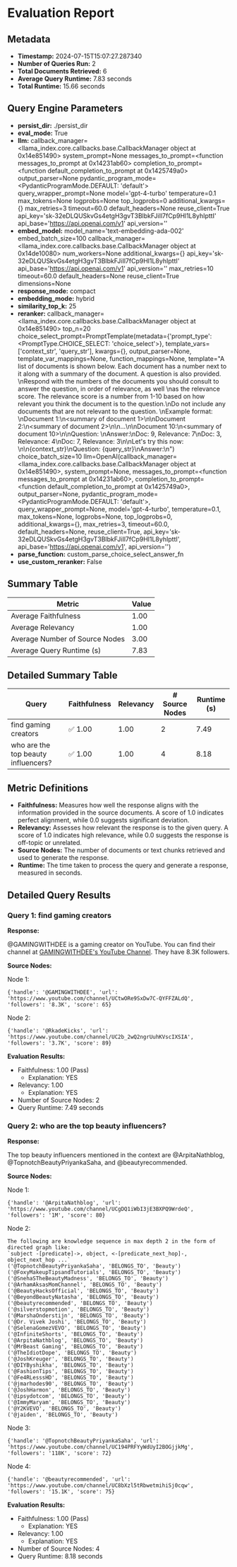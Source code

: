 # Evaluation Report

## Metadata

- **Timestamp:** 2024-07-15T15:07:27.287340
- **Number of Queries Run:** 2
- **Total Documents Retrieved:** 6
- **Average Query Runtime:** 7.83 seconds
- **Total Runtime:** 15.66 seconds

## Query Engine Parameters

- **persist_dir:** ./persist_dir
- **eval_mode:** True
- **llm:** callback_manager=<llama_index.core.callbacks.base.CallbackManager object at 0x14e851490> system_prompt=None messages_to_prompt=<function messages_to_prompt at 0x14231ab60> completion_to_prompt=<function default_completion_to_prompt at 0x1425749a0> output_parser=None pydantic_program_mode=<PydanticProgramMode.DEFAULT: 'default'> query_wrapper_prompt=None model='gpt-4-turbo' temperature=0.1 max_tokens=None logprobs=None top_logprobs=0 additional_kwargs={} max_retries=3 timeout=60.0 default_headers=None reuse_client=True api_key='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' api_base='https://api.openai.com/v1' api_version=''
- **embed_model:** model_name='text-embedding-ada-002' embed_batch_size=100 callback_manager=<llama_index.core.callbacks.base.CallbackManager object at 0x14de10080> num_workers=None additional_kwargs={} api_key='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' api_base='https://api.openai.com/v1' api_version='' max_retries=10 timeout=60.0 default_headers=None reuse_client=True dimensions=None
- **response_mode:** compact
- **embedding_mode:** hybrid
- **similarity_top_k:** 25
- **reranker:** callback_manager=<llama_index.core.callbacks.base.CallbackManager object at 0x14e851490> top_n=20 choice_select_prompt=PromptTemplate(metadata={'prompt_type': <PromptType.CHOICE_SELECT: 'choice_select'>}, template_vars=['context_str', 'query_str'], kwargs={}, output_parser=None, template_var_mappings=None, function_mappings=None, template="A list of documents is shown below. Each document has a number next to it along with a summary of the document. A question is also provided. \nRespond with the numbers of the documents you should consult to answer the question, in order of relevance, as well \nas the relevance score. The relevance score is a number from 1-10 based on how relevant you think the document is to the question.\nDo not include any documents that are not relevant to the question. \nExample format: \nDocument 1:\n<summary of document 1>\n\nDocument 2:\n<summary of document 2>\n\n...\n\nDocument 10:\n<summary of document 10>\n\nQuestion: <question>\nAnswer:\nDoc: 9, Relevance: 7\nDoc: 3, Relevance: 4\nDoc: 7, Relevance: 3\n\nLet's try this now: \n\n{context_str}\nQuestion: {query_str}\nAnswer:\n") choice_batch_size=10 llm=OpenAI(callback_manager=<llama_index.core.callbacks.base.CallbackManager object at 0x14e851490>, system_prompt=None, messages_to_prompt=<function messages_to_prompt at 0x14231ab60>, completion_to_prompt=<function default_completion_to_prompt at 0x1425749a0>, output_parser=None, pydantic_program_mode=<PydanticProgramMode.DEFAULT: 'default'>, query_wrapper_prompt=None, model='gpt-4-turbo', temperature=0.1, max_tokens=None, logprobs=None, top_logprobs=0, additional_kwargs={}, max_retries=3, timeout=60.0, default_headers=None, reuse_client=True, api_key='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', api_base='https://api.openai.com/v1', api_version='')
- **parse_function:** custom_parse_choice_select_answer_fn
- **use_custom_reranker:** False

## Summary Table

| Metric | Value |
|--------|-------|
| Average Faithfulness | 1.00 |
| Average Relevancy | 1.00 |
| Average Number of Source Nodes | 3.00 |
| Average Query Runtime (s) | 7.83 |

## Detailed Summary Table

| Query | Faithfulness | Relevancy | # Source Nodes | Runtime (s) |
|-------|--------------|-----------|----------------|-------------|
| find gaming creators | ✅ 1.00 | 1.00 | 2 | 7.49 |
| who are the top beauty influencers? | ✅ 1.00 | 1.00 | 4 | 8.18 |

## Metric Definitions

- **Faithfulness:** Measures how well the response aligns with the information provided in the source documents. A score of 1.0 indicates perfect alignment, while 0.0 suggests significant deviation.
- **Relevancy:** Assesses how relevant the response is to the given query. A score of 1.0 indicates high relevance, while 0.0 suggests the response is off-topic or unrelated.
- **Source Nodes:** The number of documents or text chunks retrieved and used to generate the response.
- **Runtime:** The time taken to process the query and generate a response, measured in seconds.

## Detailed Query Results

### Query 1: find gaming creators

**Response:**

@GAMINGWITHDEE is a gaming creator on YouTube. You can find their channel at [GAMINGWITHDEE's YouTube Channel](https://www.youtube.com/channel/UCtwORe9SxDw7C-QYFFZALdQ). They have 8.3K followers.

**Source Nodes:**

Node 1:
```
{'handle': '@GAMINGWITHDEE', 'url': 'https://www.youtube.com/channel/UCtwORe9SxDw7C-QYFFZALdQ', 'followers': '8.3K', 'score': 65}
```

Node 2:
```
{'handle': '@RkadeKicks', 'url': 'https://www.youtube.com/channel/UC2b_2wQ2ngrUuhKVscIXSIA', 'followers': '3.7K', 'score': 89}
```

**Evaluation Results:**

- Faithfulness: 1.00 (Pass)
  - Explanation: YES
- Relevancy: 1.00
  - Explanation: YES
- Number of Source Nodes: 2
- Query Runtime: 7.49 seconds

### Query 2: who are the top beauty influencers?

**Response:**

The top beauty influencers mentioned in the context are @ArpitaNathblog, @TopnotchBeautyPriyankaSaha, and @beautyrecommended.

**Source Nodes:**

Node 1:
```
{'handle': '@ArpitaNathblog', 'url': 'https://www.youtube.com/channel/UCgDQ1iWbI3jE3BXPQ9WrdeQ', 'followers': '1M', 'score': 80}
```

Node 2:
```
The following are knowledge sequence in max depth 2 in the form of directed graph like:
`subject -[predicate]->, object, <-[predicate_next_hop]-, object_next_hop ...`
('@TopnotchBeautyPriyankaSaha', 'BELONGS_TO', 'Beauty')
('@FoxyMakeupTipsandTutorials', 'BELONGS_TO', 'Beauty')
('@SnehaSTheBeautyMadness', 'BELONGS_TO', 'Beauty')
('@ArhamAksasMomChannel', 'BELONGS_TO', 'Beauty')
('@BeautyHacksOfficial', 'BELONGS_TO', 'Beauty')
('@BeyondBeautyNatasha', 'BELONGS_TO', 'Beauty')
('@beautyrecommended', 'BELONGS_TO', 'Beauty')
('@silverstopmotion', 'BELONGS_TO', 'Beauty')
('@MarshaOnderstijn', 'BELONGS_TO', 'Beauty')
('@Dr. Vivek Joshi', 'BELONGS_TO', 'Beauty')
('@SelenaGomezVEVO', 'BELONGS_TO', 'Beauty')
('@InfiniteShorts', 'BELONGS_TO', 'Beauty')
('@ArpitaNathblog', 'BELONGS_TO', 'Beauty')
('@MrBeast Gaming', 'BELONGS_TO', 'Beauty')
('@TheIdiotDope', 'BELONGS_TO', 'Beauty')
('@JoshKreuger', 'BELONGS_TO', 'Beauty')
('@DIYByshikha', 'BELONGS_TO', 'Beauty')
('@FashionTips', 'BELONGS_TO', 'Beauty')
('@Fe4RLesssHD', 'BELONGS_TO', 'Beauty')
('@jmarhodes90', 'BELONGS_TO', 'Beauty')
('@JoshHarmon', 'BELONGS_TO', 'Beauty')
('@ipsydotcom', 'BELONGS_TO', 'Beauty')
('@ImmyMaryam', 'BELONGS_TO', 'Beauty')
('@Y2KVEVO', 'BELONGS_TO', 'Beauty')
('@jaiden', 'BELONGS_TO', 'Beauty')
```

Node 3:
```
{'handle': '@TopnotchBeautyPriyankaSaha', 'url': 'https://www.youtube.com/channel/UC194PRFYyWdUyI2BOGjjkMg', 'followers': '118K', 'score': 72}
```

Node 4:
```
{'handle': '@beautyrecommended', 'url': 'https://www.youtube.com/channel/UC8bXzl5tRbwetmihiSj0cqw', 'followers': '15.1K', 'score': 75}
```

**Evaluation Results:**

- Faithfulness: 1.00 (Pass)
  - Explanation: YES
- Relevancy: 1.00
  - Explanation: YES
- Number of Source Nodes: 4
- Query Runtime: 8.18 seconds

